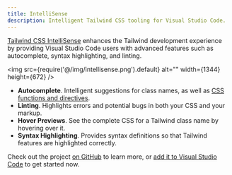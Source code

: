 ```yaml
---
title: IntelliSense
description: Intelligent Tailwind CSS tooling for Visual Studio Code.
---
```


[Tailwind CSS IntelliSense](https://marketplace.visualstudio.com/items?itemName=bradlc.vscode-tailwindcss) enhances the Tailwind development experience by providing Visual Studio Code users with advanced features such as autocomplete, syntax highlighting, and linting.

<img src={require('@/img/intellisense.png').default} alt="" width={1344} height={672} />

- **Autocomplete**. Intelligent suggestions for class names, as well as [CSS functions and directives](/docs/functions-and-directives).
- **Linting**. Highlights errors and potential bugs in both your CSS and your markup.
- **Hover Previews**. See the complete CSS for a Tailwind class name by hovering over it.
- **Syntax Highlighting**. Provides syntax definitions so that Tailwind features are highlighted correctly.

Check out the project [on GitHub](https://github.com/tailwindcss/intellisense) to learn more, or [add it to Visual Studio Code](https://marketplace.visualstudio.com/items?itemName=bradlc.vscode-tailwindcss) to get started now.
